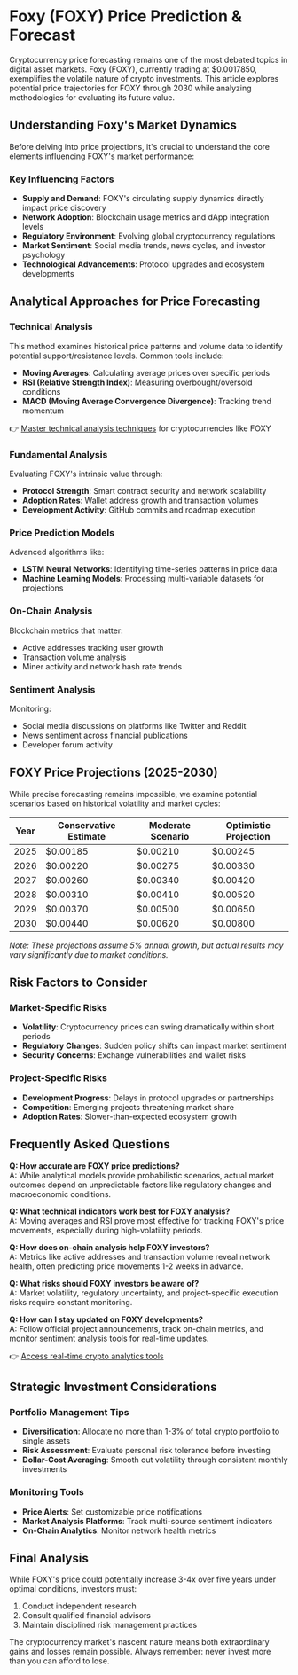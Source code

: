 # Foxy (FOXY) Price Prediction & Forecast  

Cryptocurrency price forecasting remains one of the most debated topics in digital asset markets. Foxy (FOXY), currently trading at $0.0017850, exemplifies the volatile nature of crypto investments. This article explores potential price trajectories for FOXY through 2030 while analyzing methodologies for evaluating its future value.  

## Understanding Foxy's Market Dynamics  

Before delving into price projections, it's crucial to understand the core elements influencing FOXY's market performance:  

### Key Influencing Factors  
- **Supply and Demand**: FOXY's circulating supply dynamics directly impact price discovery  
- **Network Adoption**: Blockchain usage metrics and dApp integration levels  
- **Regulatory Environment**: Evolving global cryptocurrency regulations  
- **Market Sentiment**: Social media trends, news cycles, and investor psychology  
- **Technological Advancements**: Protocol upgrades and ecosystem developments  

## Analytical Approaches for Price Forecasting  

### Technical Analysis  
This method examines historical price patterns and volume data to identify potential support/resistance levels. Common tools include:  
- **Moving Averages**: Calculating average prices over specific periods  
- **RSI (Relative Strength Index)**: Measuring overbought/oversold conditions  
- **MACD (Moving Average Convergence Divergence)**: Tracking trend momentum  

👉 [Master technical analysis techniques](https://bit.ly/okx-bonus) for cryptocurrencies like FOXY  

### Fundamental Analysis  
Evaluating FOXY's intrinsic value through:  
- **Protocol Strength**: Smart contract security and network scalability  
- **Adoption Rates**: Wallet address growth and transaction volumes  
- **Development Activity**: GitHub commits and roadmap execution  

### Price Prediction Models  
Advanced algorithms like:  
- **LSTM Neural Networks**: Identifying time-series patterns in price data  
- **Machine Learning Models**: Processing multi-variable datasets for projections  

### On-Chain Analysis  
Blockchain metrics that matter:  
- Active addresses tracking user growth  
- Transaction volume analysis  
- Miner activity and network hash rate trends  

### Sentiment Analysis  
Monitoring:  
- Social media discussions on platforms like Twitter and Reddit  
- News sentiment across financial publications  
- Developer forum activity  

## FOXY Price Projections (2025-2030)  

While precise forecasting remains impossible, we examine potential scenarios based on historical volatility and market cycles:  

| Year | Conservative Estimate | Moderate Scenario | Optimistic Projection |  
|------|-----------------------|-------------------|-----------------------|  
| 2025 | $0.00185              | $0.00210          | $0.00245              |  
| 2026 | $0.00220              | $0.00275          | $0.00330              |  
| 2027 | $0.00260              | $0.00340          | $0.00420              |  
| 2028 | $0.00310              | $0.00410          | $0.00520              |  
| 2029 | $0.00370              | $0.00500          | $0.00650              |  
| 2030 | $0.00440              | $0.00620          | $0.00800              |  

*Note: These projections assume 5% annual growth, but actual results may vary significantly due to market conditions.*  

## Risk Factors to Consider  

### Market-Specific Risks  
- **Volatility**: Cryptocurrency prices can swing dramatically within short periods  
- **Regulatory Changes**: Sudden policy shifts can impact market sentiment  
- **Security Concerns**: Exchange vulnerabilities and wallet risks  

### Project-Specific Risks  
- **Development Progress**: Delays in protocol upgrades or partnerships  
- **Competition**: Emerging projects threatening market share  
- **Adoption Rates**: Slower-than-expected ecosystem growth  

## Frequently Asked Questions  

**Q: How accurate are FOXY price predictions?**  
A: While analytical models provide probabilistic scenarios, actual market outcomes depend on unpredictable factors like regulatory changes and macroeconomic conditions.  

**Q: What technical indicators work best for FOXY analysis?**  
A: Moving averages and RSI prove most effective for tracking FOXY's price movements, especially during high-volatility periods.  

**Q: How does on-chain analysis help FOXY investors?**  
A: Metrics like active addresses and transaction volume reveal network health, often predicting price movements 1-2 weeks in advance.  

**Q: What risks should FOXY investors be aware of?**  
A: Market volatility, regulatory uncertainty, and project-specific execution risks require constant monitoring.  

**Q: How can I stay updated on FOXY developments?**  
A: Follow official project announcements, track on-chain metrics, and monitor sentiment analysis tools for real-time updates.  

👉 [Access real-time crypto analytics tools](https://bit.ly/okx-bonus)  

## Strategic Investment Considerations  

### Portfolio Management Tips  
- **Diversification**: Allocate no more than 1-3% of total crypto portfolio to single assets  
- **Risk Assessment**: Evaluate personal risk tolerance before investing  
- **Dollar-Cost Averaging**: Smooth out volatility through consistent monthly investments  

### Monitoring Tools  
- **Price Alerts**: Set customizable price notifications  
- **Market Analysis Platforms**: Track multi-source sentiment indicators  
- **On-Chain Analytics**: Monitor network health metrics  

## Final Analysis  

While FOXY's price could potentially increase 3-4x over five years under optimal conditions, investors must:  
1. Conduct independent research  
2. Consult qualified financial advisors  
3. Maintain disciplined risk management practices  

The cryptocurrency market's nascent nature means both extraordinary gains and losses remain possible. Always remember: never invest more than you can afford to lose.  
